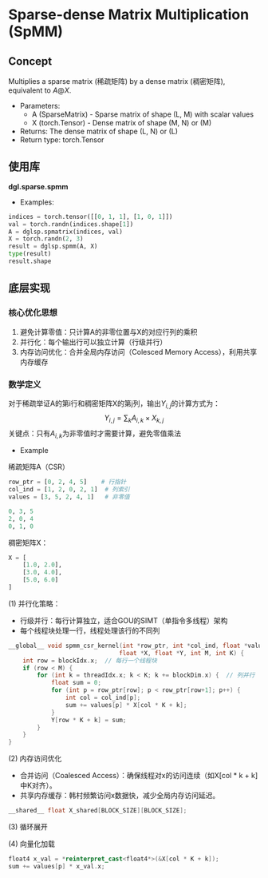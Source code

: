 # Sparse-dense Matrix Multiplication (SpMM)
## Concept
Multiplies a sparse matrix (稀疏矩阵) by a dense matrix (稠密矩阵), equivalent to $A@X$.
- Parameters: 
  - A (SparseMatrix) - Sparse matrix of shape (L, M) with scalar values
  - X (torch.Tensor) - Dense matrix of shape (M, N) or (M)
- Returns: The dense matrix of shape (L, N) or (L)
- Return type: torch.Tensor

## 使用库
**dgl.sparse.spmm**
- Examples:
```python
indices = torch.tensor([[0, 1, 1], [1, 0, 1]])
val = torch.randn(indices.shape[1])
A = dglsp.spmatrix(indices, val)
X = torch.randn(2, 3)
result = dglsp.spmm(A, X)
type(result)
result.shape
```

## 底层实现

### 核心优化思想
1. 避免计算零值：只计算A的非零位置与X的对应行列的乘积
2. 并行化：每个输出行可以独立计算（行级并行）
3. 内存访问优化：合并全局内存访问（Colesced Memory Access），利用共享内存缓存

### 数学定义
对于稀疏举证A的第i行和稠密矩阵X的第j列，输出$Y_{i, j}$的计算方式为：
$$
Y_{i, j} = \sum_k A_{i, k} \times X_{k, j}
$$
关键点：只有$A_{i, k}$为非零值时才需要计算，避免零值乘法

- Example

稀疏矩阵A（CSR）
```python
row_ptr = [0, 2, 4, 5]    # 行指针
col_ind = [1, 2, 0, 2, 1]  # 列索引
values = [3, 5, 2, 4, 1]   # 非零值

0, 3, 5
2, 0, 4
0, 1, 0

```
稠密矩阵X：
```python
X = [
    [1.0, 2.0],
    [3.0, 4.0],
    [5.0, 6.0]
]
```
(1) 并行化策略：
- 行级并行：每行计算独立，适合GOU的SIMT（单指令多线程）架构
- 每个线程块处理一行，线程处理该行的不同列
```cpp
__global__ void spmm_csr_kernel(int *row_ptr, int *col_ind, float *values,
                               float *X, float *Y, int M, int K) {
    int row = blockIdx.x;  // 每行一个线程块
    if (row < M) {
        for (int k = threadIdx.x; k < K; k += blockDim.x) {  // 列并行
            float sum = 0;
            for (int p = row_ptr[row]; p < row_ptr[row+1]; p++) {
                int col = col_ind[p];
                sum += values[p] * X[col * K + k];
            }
            Y[row * K + k] = sum;
        }
    }
}
```
(2) 内存访问优化
- 合并访问（Coalesced Access）：确保线程对x的访问连续（如X[col * k + k]中K对齐）。
- 共享内存缓存：韩村频繁访问x数据快，减少全局内存访问延迟。
```cpp
__shared__ float X_shared[BLOCK_SIZE][BLOCK_SIZE];
```

(3) 循环展开

(4) 向量化加载
```c++
float4 x_val = *reinterpret_cast<float4*>(&X[col * K + k]);
sum += values[p] * x_val.x;
```

